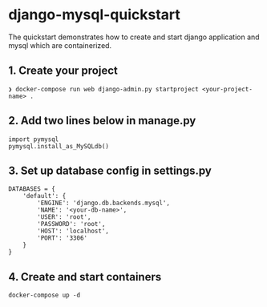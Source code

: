 # django-mysql-quickstart

The quickstart demonstrates how to create and start django application and mysql which are containerized.
## 1. Create your project
```
❯ docker-compose run web django-admin.py startproject <your-project-name> .
```

## 2. Add two lines below in manage.py
```
import pymysql
pymysql.install_as_MySQLdb()
```

## 3. Set up database config in settings.py
```
DATABASES = {
    'default': {
        'ENGINE': 'django.db.backends.mysql',
        'NAME': '<your-db-name>',
        'USER': 'root',
        'PASSWORD': 'root',
        'HOST': 'localhost',
        'PORT': '3306'
    }
}
```


## 4. Create and start containers
```
docker-compose up -d
```

